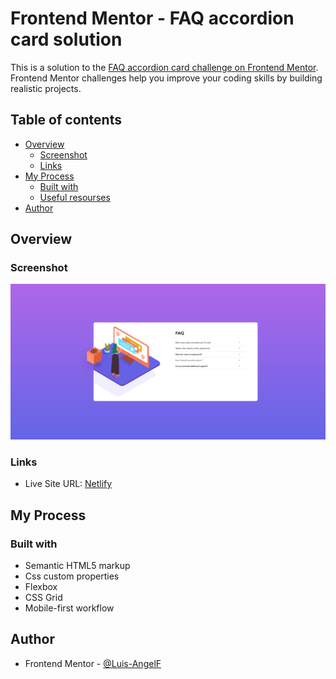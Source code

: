 # Frontend Mentor - FAQ accordion card solution

This is a solution to the [FAQ accordion card challenge on Frontend Mentor](https://www.frontendmentor.io/challenges/faq-accordion-card-XlyjD0Oam). Frontend Mentor challenges help you improve your coding skills by building realistic projects.

## Table of contents

- [Overview](#overview)
  - [Screenshot](#screenshot)
  - [Links](#links)
- [My Process](#my-process)
  - [Built with](#built-with)
  - [Useful resourses](#useful-resources)
- [Author](#author)

## Overview

### Screenshot
![](files/preview.png)

### Links
- Live Site URL: [Netlify](https://funny-torrone-2ca141.netlify.app/)

## My Process

### Built with

- Semantic HTML5 markup
- Css custom properties
- Flexbox
- CSS Grid
- Mobile-first workflow


## Author

- Frontend Mentor - [@Luis-AngelF](https://www.frontendmentor.io/profile/Luis-AngelF)